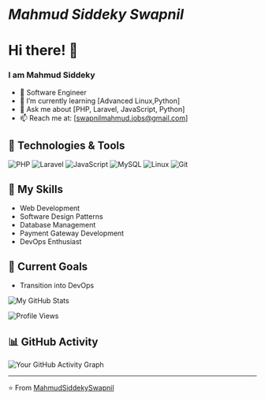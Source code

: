 <h1> <b> <i>Mahmud Siddeky Swapnil</i></b></h1>

              
# Hi there! 👋

### I am Mahmud Siddeky
- 💼 Software Engineer
- 🌱 I’m currently learning [Advanced Linux,Python]
- 💬 Ask me about [PHP, Laravel, JavaScript, Python]
- 📫 Reach me at: [swapnilmahmud.jobs@gmail.com]

## 🔧 Technologies & Tools
![PHP](https://img.shields.io/badge/-PHP-777BB4?style=flat-square&logo=php&logoColor=white)
![Laravel](https://img.shields.io/badge/-Laravel-FF2D20?style=flat-square&logo=laravel&logoColor=white)
![JavaScript](https://img.shields.io/badge/-JavaScript-F7DF1E?style=flat-square&logo=javascript&logoColor=black)
![MySQL](https://img.shields.io/badge/-MySQL-4479A1?style=flat-square&logo=mysql&logoColor=white)
![Linux](https://img.shields.io/badge/-Linux-FCC624?style=flat-square&logo=linux&logoColor=black)
![Git](https://img.shields.io/badge/-Git-F05032?style=flat-square&logo=git&logoColor=white)



## 📝 My Skills
- Web Development
- Software Design Patterns
- Database Management
- Payment Gateway Development
- DevOps Enthusiast

## 🎯 Current Goals
- Transition into DevOps

![My GitHub Stats](https://github-readme-stats.vercel.app/api?username=MahmudSiddekySwapnil&show_icons=true&theme=radical)

![Profile Views](https://komarev.com/ghpvc/?username=MahmudSiddekySwapnil)

## 📊 GitHub Activity
![Your GitHub Activity Graph](https://activity-graph.herokuapp.com/graph?username=YourUsername&theme=react-dark)

---
⭐️ From [MahmudSiddekySwapnil](https://github.com/MahmudSiddekySwapnil)
